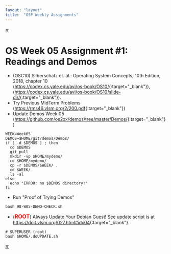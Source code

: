 ```yaml
---
layout: "layout"
title:  "OSP Weekly Assignments"
---
```


[&#x213C;](#idxXXX)<br id="idx000">
# OS Week 05 Assignment #1: Readings and Demos

* (OSC10) Silberschatz et. al.: Operating System Concepts, 10th Edition, 2018, chapter 10<br>
  (<https://codex.cs.yale.edu/avi/os-book/OS10/>{:target="_blank"}),<br>
  (<https://codex.cs.yale.edu/avi/os-book/OS10/slide-dir/>{:target="_blank"}).
* Try Previous MidTerm Problems (<https://rms46.vlsm.org/2/200.pdf>{:target="_blank"})
* Update Demos Week 05 <br>(<https://github.com/os2xx/demos/tree/master/Demos/>{:target="_blank"})

```
WEEK=Week05
DEMOS=$HOME/git/demos/Demos/
if [ -d $DEMOS ] ; then
  cd $DEMOS
  git pull
  mkdir -vp $HOME/mydemo/
  cd $HOME/mydemo/
  cp -r $DEMOS/$WEEK/ .
  cd $WEEK/
  ls -al
else
  echo "ERROR: no $DEMOS directory!"
fi

```

* Run "Proof of Trying Demos"

```
bash 98-W05-DEMO-CHECK.sh

```

* (<span style="color:red; font-weight:bold; font-size:larger;">ROOT</span>)
  Always Update Your Debian Guest! See update script is at <br>
  <https://doit.vlsm.org/027.html#idx04>{:target="_blank"}.

```
# SUPERUSER (root)
bash $HOME/.doUPDATE.sh

```

[&#x213C;](#)<br id="idxXXX"><br>

